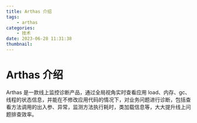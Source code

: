 ```yaml
---
title: Arthas 介绍
tags:
    - arthas
categories:
    - 技术
date: 2023-06-28 11:31:38
thumbnail:
---
```


# Arthas 介绍

Arthas 是一款线上监控诊断产品，通过全局视角实时查看应用 load、内存、gc、线程的状态信息，并能在不修改应用代码的情况下，对业务问题进行诊断，包括查看方法调用的出入参、异常，监测方法执行耗时，类加载信息等，大大提升线上问题排查效率。
